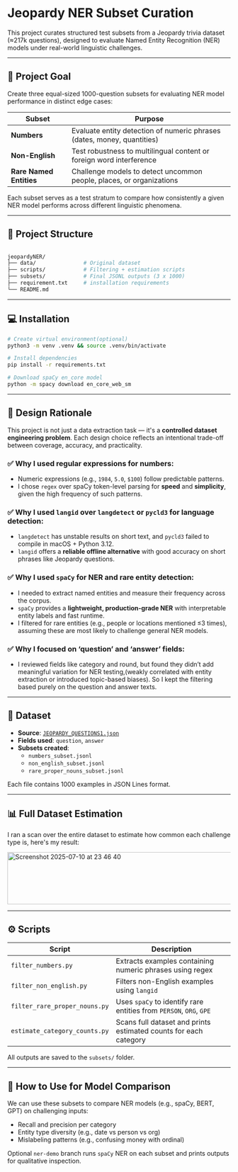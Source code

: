 # Jeopardy NER Subset Curation

This project curates structured test subsets from a Jeopardy trivia dataset (≈217k questions), designed to evaluate Named Entity Recognition (NER) models under real-world linguistic challenges.



---

## 🎯 Project Goal

Create three equal-sized 1000-question subsets for evaluating NER model performance in distinct edge cases:

| Subset | Purpose |
|--------|---------|
| **Numbers** | Evaluate entity detection of numeric phrases (dates, money, quantities) |
| **Non-English** | Test robustness to multilingual content or foreign word interference |
| **Rare Named Entities** | Challenge models to detect uncommon people, places, or organizations |

Each subset serves as a test stratum to compare how consistently a given NER model performs across different linguistic phenomena.



---

## 📂 Project Structure

```bash

jeopardyNER/
├── data/               # Original dataset
├── scripts/            # Filtering + estimation scripts
├── subsets/            # Final JSONL outputs (3 x 1000)
├── requirement.txt     # installation requirements
└── README.md
```


---

## 💻 Installation

```bash
# Create virtual environment(optional)
python3 -m venv .venv && source .venv/bin/activate

# Install dependencies
pip install -r requirements.txt

# Download spaCy en_core model
python -m spacy download en_core_web_sm
```


---

## 📐 Design Rationale

This project is not just a data extraction task — it's a **controlled dataset engineering problem**. Each design choice reflects an intentional trade-off between coverage, accuracy, and practicality.

### ✅ Why I used regular expressions for numbers:
- Numeric expressions (e.g., `1984`, `5.0`, `$100`) follow predictable patterns.
- I chose `regex` over spaCy token-level parsing for **speed** and **simplicity**, given the high frequency of such patterns.

### ✅ Why I used `langid` over `langdetect` or `pycld3` for language detection:
- `langdetect` has unstable results on short text, and `pycld3` failed to compile in macOS + Python 3.12.
- `langid` offers a **reliable offline alternative** with good accuracy on short phrases like Jeopardy questions.

### ✅ Why I used `spaCy` for NER and rare entity detection:
- I needed to extract named entities and measure their frequency across the corpus.
- `spaCy` provides a **lightweight, production-grade NER** with interpretable entity labels and fast runtime.
- I filtered for rare entities (e.g., people or locations mentioned ≤3 times), assuming these are most likely to challenge general NER models.

### ✅ Why I focused on ‘question’ and ‘answer’ fields:
- I reviewed fields like category and round, but found they didn’t add meaningful variation for NER testing,(weakly correlated with entity extraction or introduced topic-based biases). So I kept the filtering based purely on the question and answer texts.



---

## 📁 Dataset

- **Source**: [`JEOPARDY_QUESTIONS1.json`](https://www.reddit.com/r/datasets/comments/3ggj2d/200000_jeopardy_clues_with_questions_answers/)
- **Fields used**: `question`, `answer`
- **Subsets created**:
  - `numbers_subset.jsonl`
  - `non_english_subset.jsonl`
  - `rare_proper_nouns_subset.jsonl`

Each file contains 1000 examples in JSON Lines format.



---

## 📊 Full Dataset Estimation

I ran a scan over the entire dataset to estimate how common each challenge type is, here's my result:

<img width="700" height="118" alt="Screenshot 2025-07-10 at 23 46 40" src="https://github.com/user-attachments/assets/11f7146a-4269-4e75-a142-1aca457cafe5" />




---

## ⚙️ Scripts

| Script | Description |
|--------|-------------|
| `filter_numbers.py` | Extracts examples containing numeric phrases using regex |
| `filter_non_english.py` | Filters non-English examples using `langid` |
| `filter_rare_proper_nouns.py` | Uses `spaCy` to identify rare entities from `PERSON`, `ORG`, `GPE` |
| `estimate_category_counts.py` | Scans full dataset and prints estimated counts for each category |

All outputs are saved to the `subsets/` folder.



---

## 🧠 How to Use for Model Comparison

We can use these subsets to compare NER models (e.g., spaCy, BERT, GPT) on challenging inputs:

- Recall and precision per category
- Entity type diversity (e.g., date vs person vs org)
- Mislabeling patterns (e.g., confusing money with ordinal)

Optional `ner-demo` branch runs `spaCy` NER on each subset and prints outputs for qualitative inspection.

